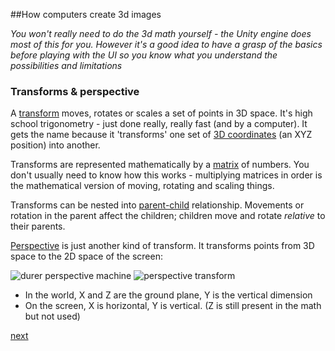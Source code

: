 ##How computers create 3d images

_You won't really need to do the 3d math yourself - the Unity engine does most of this for you. However it's a good idea to have a grasp of the basics before playing with the UI so you know what you understand the possibilities and limitations_

### Transforms & perspective
A [transform](glossary#transform) moves, rotates or scales a set of points in 3D space. It's high school trigonometry - just done really, really fast (and by a computer).  It gets the name because it 'transforms' one set of [3D coordinates](glossary#coordinate) (an XYZ position) into another.

Transforms are represented mathematically by a [matrix](glossary#matrix) of numbers. You don't usually need to know how this works - multiplying matrices in order is the mathematical version of moving, rotating and scaling things.

Transforms can be nested into [parent-child](glossary#parent) relationship. Movements or rotation in the parent affect the children; children move and rotate _relative_ to their parents. 

[Perspective][persp] is just another kind of transform.  It transforms points from 3D space to the 2D space of the screen:

![durer perspective machine](http://mhsartgallerymac.wikispaces.com/file/view/dg-pic2-vkr15p.jpg/346574366/dg-pic2-vkr15p.jpg)
![perspective transform](http://upload.wikimedia.org/wikipedia/commons/9/90/Perspective_Projection_Principle.jpg)

* In the world, X and Z are the ground plane, Y is the vertical dimension
* On the screen, X is horizontal, Y is vertical. (Z is still present in  the math but not used)

[next](2-2-how-3d-models-work)

[persp]:http://en.wikipedia.org/w/index.php?title=Perspective_(graphical)&oldid=585108474